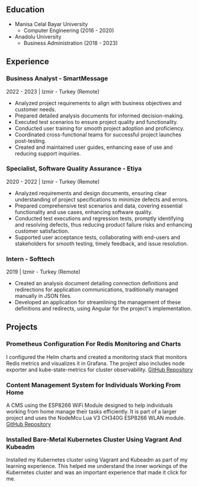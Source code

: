 ## Education

- Manisa Celal Bayar University
  - Computer Engineering (2016 - 2020)
- Anadolu University
  - Business Administration (2018 - 2023)

## Experience

### Business Analyst - SmartMessage
2022 - 2023 | Izmir - Turkey (Remote)

- Analyzed project requirements to align with business objectives and customer needs.
- Prepared detailed analysis documents for informed decision-making.
- Executed test scenarios to ensure project quality and functionality.
- Conducted user training for smooth project adoption and proficiency.
- Coordinated cross-functional teams for successful project launches post-testing.
- Created and maintained user guides, enhancing ease of use and reducing support inquiries.

### Specialist, Software Quality Assurance - Etiya
2020 - 2022 | Izmir - Turkey (Remote)

- Analyzed requirements and design documents, ensuring clear understanding of project specifications to minimize defects and errors.
- Prepared comprehensive test scenarios and data, covering essential functionality and use cases, enhancing software quality.
- Conducted test executions and regression tests, promptly identifying and resolving defects, thus reducing product failure risks and enhancing customer satisfaction.
- Supported user acceptance tests, collaborating with end-users and stakeholders for smooth testing, timely feedback, and issue resolution.

### Intern - Softtech
2019 | Izmir - Turkey (Remote)

- Created an analysis document detailing connection definitions and redirections for application communications, traditionally managed manually in JSON files.
- Developed an application for streamlining the management of these definitions and redirects, using Angular for the project's implementation.
    
## Projects
### Prometheus Configuration For Redis Monitoring and Charts
I configured the Helm charts and created a monitoring stack that monitors Redis metrics and visualizes it in Grafana. The project also includes node exporter and kube-state-metrics for cluster observability.
[GitHub Repository](https://github.com/naknc/K8s-Monitoring-Stack-with-Helm)

### Content Management System for Individuals Working From Home
A CMS using the ESP8266 WiFi Module designed to help individuals working from home manage their tasks efficiently. It is part of a larger project and uses the NodeMcu Lua V3 CH340G ESP8266 WLAN module.
[GitHub Repository](https://github.com/naknc/CMS-for-Individuals-Working-From-Home-Using-ESP8266)

### Installed Bare-Metal Kubernetes Cluster Using Vagrant And Kubeadm
Installed my Kubernetes cluster using Vagrant and Kubeadm as part of my learning experience. This helped me understand the inner workings of the Kubernetes cluster and was an important experience that made it click for me.
